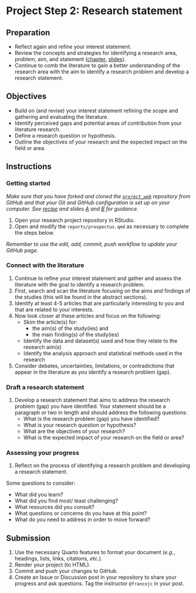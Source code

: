 # Project Step 2: Research statement

## Preparation

- Reflect again and refine your interest statement.
- Review the concepts and strategies for identifying a research area, problem, aim, and statement ([chapter](https://qtalr.github.io/book/framing-research.html), [slides](https://lin-380-s24.github.io/slides/day-09.html#/)).
- Continue to comb the literature to gain a better understanding of the research area with the aim to identify a research problem and develop a research statement.

## Objectives

- Build on (and revise) your interest statement refining the scope and gathering and evaluating the literature.
- Identify perceived gaps and potential areas of contribution from your literature research.
- Define a research question or hypothesis.
- Outline the objectives of your research and the expected impact on the field or area.

## Instructions

### Getting started

*Make sure that you have forked and cloned the [`project_web`](https://github.com/lin-380-s24/project_web) repository from GitHub and that your Git and GitHub configuration is set up on your computer. See [recipe](https://qtalr.github.io/qtalrkit/articles/recipe-4.html#check-your-understanding) and slides [A](https://lin-380-s24.github.io/slides/day-10.html#/) and [B](https://lin-380-s24.github.io/slides/day-11.html#/) for guidance.*

1. Open your research project repository in RStudio.
2. Open and modify the `reports/prospectus.qmd` as necessary to complete the steps below.

*Remember to use the edit, add, commit, push workflow to update your GitHub page.*

### Connect with the literature

1. Continue to refine your interest statement and gather and assess the literature with the goal to identify a research problem.
2. First, search and scan the literature focusing on the aims and findings of the studies (this will be found in the abstract sections).
3. Identify at least 4-5 articles that are particularly interesting to you and that are related to your interests.
4. Now look closer at these articles and focus on the following:
   - Skim the article(s) for:
     - the aim(s) of the study(ies) and
     - the main finding(s) of the study(ies)
   - Identify the data and dataset(s) used and how they relate to the research aim(s)
   - Identify the analysis approach and statistical methods used in the research
5. Consider debates, uncertainties, limitations, or contradictions that appear in the literature as you identify a research problem (gap).

### Draft a research statement

1. Develop a research statement that aims to address the research problem (gap) you have identified. Your statement should be a paragraph or two in length and should address the following questions:
   - What is the research problem (gap) you have identified?
   - What is your research question or hypothesis?
   - What are the objectives of your research?
   - What is the expected impact of your research on the field or area?

### Assessing your progress

1. Reflect on the process of identifying a research problem and developing a research statement.

Some questions to consider:

- What did you learn?
- What did you find most/ least challenging?
- What resources did you consult?
- What questions or concerns do you have at this point?
- What do you need to address in order to move forward?

## Submission

1. Use the necessary Quarto features to format your document (*e.g.*, headings, lists, links, citations, *etc.*).
2. Render your project (to HTML).
3. Commit and push your changes to GitHub.
4. Create an Issue or Discussion post in your repository to share your progress and ask questions. Tag the instructor `@francojc` in your post.

